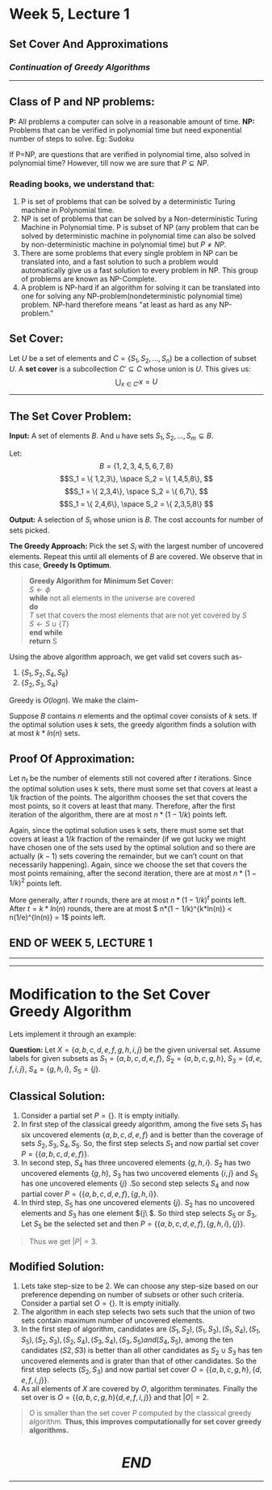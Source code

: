 # **Week 5, Lecture 1**
## **Set Cover And Approximations**
### _Continuation of Greedy Algorithms_
----
## Class of P and NP problems:

**P:** All problems a computer can solve in a reasonable amount of time. 
**NP:** Problems that can be verified in polynomial time but need exponential number of steps to solve. Eg: Sudoku

If P=NP, are questions that are verified in polynomial time, also solved in polynomial time? However, till now we are sure that $P \subseteq NP$. 

### Reading books, we understand that:
1. P is set of problems that can be solved by a deterministic Turing machine in Polynomial time.
2. NP is set of problems that can be solved by a Non-deterministic Turing Machine in Polynomial time. P is subset of NP (any problem that can be solved by deterministic machine in polynomial time can also be solved by non-deterministic machine in polynomial time) but $P \ne NP$.
3. There are some problems that every single problem in NP can be translated into, and a fast solution to such a problem would automatically give us a fast solution to every problem in NP. This group of problems are known as NP-Complete.
4. A problem is NP-hard if an algorithm for solving it can be translated into one for solving any NP-problem(nondeterministic  polynomial time) problem. NP-hard therefore means "at least as hard as any NP-problem."

## **Set Cover:**

Let $U$ be a set of elements and $C = \{S_1, S_2, ..., S_n\}$ be a collection of subset $U$. A **set cover** is a subcollection $C' \subseteq C$ whose union is $U$. This gives us:
$$ \bigcup_{x \in C'} x = U$$

-----
## The Set Cover Problem: 

**Input:** A set of elements $B$. And u have sets $S_1, S_2, ..., S_m \subseteq B.$

Let: $$B = \{ 1,2,3,4,5,6,7,8\}$$
$$S_1 = \{ 1,2,3\}, \space S_2 = \{ 1,4,5,8\}, $$
$$S_1 = \{ 2,3,4\}, \space S_2 = \{ 6,7\}, $$
$$S_1 = \{ 2,4,6\}, \space S_2 = \{ 2,3,5,8\} $$

**Output:** A selection of $S_i$ whose union is $B$.
The cost accounts for number of sets picked. 

**The Greedy Approach:** Pick the set $S_i$ with the largest number of uncovered elements. Repeat this until all elements of $B$ are covered.  We observe that in this case, **Greedy Is Optimum**.

>**Greedy Algorithm for Minimum Set Cover:** \
$S \gets \phi$ <br>
**while** not all elements in the universe are covered <br>
**do** <br>
$T$ set that covers the most elements that are not yet covered by $S$ <br>
$S \gets S \cup \{T\}$ <br>
**end while** <br>
**return** S

Using the above algorithm approach, we get valid set covers such as-
1. $\{S_1,S_2,S_4,S_6\}$
2. $\{S_2,S_3,S_4\}$

Greedy is $O(log n)$. We make the claim- 

Suppose $B$ contains $n$ elements and the optimal cover consists of $k$ sets. If the optimal solution uses $k$ sets, the greedy algorithm finds a solution with at
most $k*ln(n)$ sets.


## **Proof Of Approximation:**

Let $n_t$ be the number of elements still not covered after $t$ iterations. Since the optimal solution uses k sets, there must some set that covers at least a $1/k$ fraction of the points. The algorithm chooses the set that covers the most points, so it covers at least that many. Therefore, after the first iteration of the algorithm, there are at most $n*(1 − 1/k$)
points left. 

Again, since the optimal solution uses k sets, there must some set that covers at least a $1/k$ fraction of the remainder (if we got lucky we might have chosen one of the sets used by the optimal solution and so there are actually $(k − 1)$ sets covering the remainder, but we can’t count on that necessarily happening). Again, since we choose the set that covers the most points remaining, after the second iteration, there are at most $n*(1 − 1/k)^{2}$ points left. 

More generally, after $t$ rounds, there are at most $n*(1 − 1/k)^{t}$ points left. After $t = k*ln(n)$ rounds, there are at most  $ n*(1 − 1/k)^{k*ln(n)} < n(1/e)^{ln(n)} = 1$ points left.


## **END OF WEEK 5, LECTURE 1**
-----
-----

# **Modification to the Set Cover Greedy Algorithm**

Lets implement it through an example:

**Question:** Let $X = \{a,b,c,d,e,f,g,h,i,j\}$ be the given universal set. Assume labels for given subsets as $S_1 = \{a,b,c,d,e,f\}$, $S_2 = \{a,b,c,g,h\}$, $S_3= \{d,e,f,i,j\}$, $S_4 =\{g,h,i\}$, $S_5=\{j\}$.

## **Classical Solution:** 
1. Consider a partial set $P = \{\}$. It is empty initially.
2. In first step of the classical greedy algorithm, among the five sets $S_1$ has six uncovered elements $\{a,b,c,d,e,f\}$ and is better than the coverage of sets $S_2,S_3,S_4,S_5$. So, the first step selects $S_1$ and now partial set cover $P = \{ \{a,b,c,d,e,f\}\}$.
3. In second step, $S_4$ has three uncovered elements $\{g,h,i\}$. $S_2$ has two uncovered elements $\{g,h\}$, $S_3$ has two uncovered elements $\{i,j\}$ and $S_5$ has one uncovered elements $\{j\}$ .So second step selects $S_4$ and now partial cover $P =\{\{a,b,c,d,e,f\},\{g,h,i\}\}$.
4. In third step, $S_5$ has one uncovered elements $\{j\}$. $S_2$ has no uncovered elements and $S_3$ has one element $\{j\ $. So third step selects $S_5$ or $S_3$, Let $S_5$ be the selected set and then $P=\{ \{a,b,c,d,e,f\}, \{g,h,i\},\{j\}\}$. 

>Thus we get $|P| = 3$.

## **Modified Solution:**
1. Lets take step-size to be 2. We can choose any step-size based on our preference depending on number of subsets or other such criteria. Consider a partial set $O = \{\}$. It is empty initially.
2. The algorithm in each step selects two sets such that the union of two sets contain maximum number of uncovered elements.
3. In the first step of algorithm, candidates are $(S_1,S_2) , (S_1,S_3), (S_1,S_4), (S_1,S_5), (S_2,S_3), (S_2,S_4), (S_3,S_4), (S_3,S_5) and (S_4,S_5)$, among the ten candidates $(S2,S3)$ is better than all other candidates as $S_2 \cup S_3$ has ten uncovered elements and is grater than that of other candidates. So the first step selects $(S_2,S_3)$ and now partial set cover $O = \{ \{a,b,c,g,h\}, \{d,e,f,i,j\}\}$.
4. As all elements of $X$ are covered by $O$, algorithm terminates. Finally the set over is $O = \{ \{a,b,c,g,h\} \{d,e,f,i,j\}\}$ and that $|O| = 2$. 

>$O$ is smaller than the set cover $P$ computed by the classical greedy algorithm. **Thus, this improves computationally for set cover greedy algorithms.**

# **$$END$$**
-----


